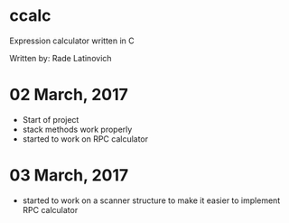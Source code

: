 # ccalc
Expression calculator written in C

Written by: Rade Latinovich


# 02 March, 2017
 -	Start of project
 -	stack methods work properly
 - started to work on RPC calculator

# 03 March, 2017
 - started to work on a scanner structure
   to make it easier to implement RPC calculator
